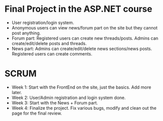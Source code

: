 # Final Project in the ASP.NET course

- User registration/login system.
- Anonymous users can view news/forum part on the site but they cannot post anything.
- Forum part: Registered users can create new threads/posts. Admins can create/edit/delete posts and threads.
- News part: Admins can create/edit/delete news sections/news posts. Registered users can create comments.

# SCRUM

- Week 1: Start with the FrontEnd on the site, just the basics. Add more later.
- Week 2: User/Admin registration and login system done.
- Week 3: Start with the News + Forum part.
- Week 4: Finalize the project. Fix various bugs, modify and clean out the page for the final review.
